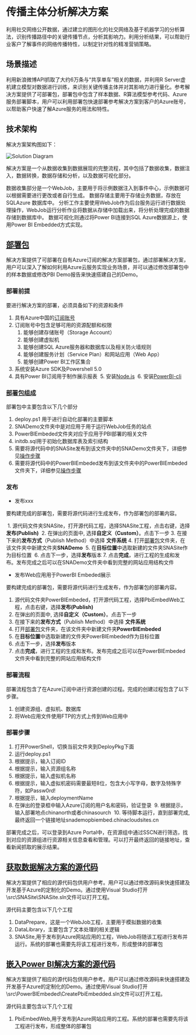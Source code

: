 # 传播主体分析解决方案 
利用社交网络公开数据，通过建立的图形化的社交网络及基于机器学习的分析算法，识别传播路径中的关键传播节点，分析其影响力。利用分析结果，可以帮助行业客户了解事件的网络传播特性，以制定针对性的精准营销策略。

## 场景描述
利用新浪微博API抓取了大约6万条与“共享单车”相关的数据，并利用R Server虚机建立模型对数据进行训练，来识别关键传播主体并对其影响力进行量化。参考解决方案提供了可部署包，部署包中包含了样本数据、R算法模型参考代码、Azure服务部署脚本，用户可以利用部署包快速部署参考解决方案到客户的Azure账号，以帮助客户快速了解Azure服务的用法和特性。

## 技术架构
解决方案架构图如下：

![Solution Diagram](./Pictures/.JPG)

解决方案是一个从数据收集到数据展现的完整流程，其中包括了数据收集，数据注入，数据转换，数据存储和分析，以及数据可视化部分。

数据收集部分是一个WebJob，主要用于将示例数据注入到事件中心，示例数据可以根据需要进行更改或者自行生成。
数据存储主要用于存储业务数据，存放在SQLAzure 数据库中。
分析工作主要使用WebJob作为后台服务运行进行数据处理操作，WebJob运行分析作业将数据从存储中加载出来，将分析处理完成的数据存储到数据库中。
数据可视化则通过将Power BI连接到SQL Azure数据源上，使用Power BI Embedded方式实现。


## [部署包](./DeployPkg)
解决方案提供了可部署在自有Azure订阅的解决方案部署包，通过部署解决方案，用户可以深入了解如何利用Azure云服务实现业务场景，并可以通过修改部署包中的样本数据或修改PBI Demo报告来快速搭建自己的Demo。

### 部署前提
要进行解决方案的部署，必须具备如下的资源和条件
  1. 具有Azure中国的[订阅账号](https://www.azure.cn/)
  2. 订阅账号中包含足够可用的资源配额和权限
     1. 能够创建存储账号（Storage Account）
     2. 能够创建虚拟机
     3. 能够创建SQL Azure服务器和数据库以及相关防火墙规则
     4. 能够创建服务计划（Service Plan）和网站应用（Web App）
     5. 能够创建Power BI工作区集合
  3. 系统安装Azure SDK及Powershell 5.0
  4. 具有Power BI订阅用于制作展示报表
  5. 安装[Node.js](https://nodejs.org/en/download/)
  6. 安装[PowerBI-cli](https://github.com/Microsoft/PowerBI-Cli)

### [部署包组成]((./DeployPkg))
部署包中主要包含以下几个部分
  1. deploy.ps1 用于进行自动化部署的主要脚本
  2. SNADemo文件夹中是对应用于用于运行WebJob任务的站点
  3. PowerBIEmbeded文件夹对应于应用于PBI部署的相关文件
  4. initdb.sql用于初始化数据库表及索引结构
  5. 需要将源代码中的SNASite发布到该文件夹中的SNADemo文件夹下，详细参见[操作步骤](###发布)
  5. 需要将源代码中的PowerBIEmbeded发布到该文件夹中的PowerBIEmbeded文件夹下，详细参见[操作步骤](###发布)

### 发布

- 发布xxx

要构建完成的部署包，需要将源代码进行生成发布，作为部署包的部署内容。

  1. 源代码文件夹SNASite，打开源代码工程，选择SNASite工程，点击右键，选择**发布(Publish)**
  2. 在弹出的页面中, 选择**自定义（Custom）**。点击下一步
  3. 在接下来的**发布方式**（Publish Method）中选择 **文件系统**
  4. 打开[部署包](./DeployPkg)文件夹，在该文件夹中新建文件夹**SNADemo**
  5. 在**目标位置**中选取新建的文件夹SNASite作为目标位置
  6. 点击下一步，选择**发布**版本
  7. 点击**完成**，进行工程的生成和发布。发布完成之后可以在SNADemo文件夹中看到完整的网站应用结构文件

- 发布Web应用用于PowerBI Embeded展示

要构建完成的部署包，需要将源代码进行生成发布，作为部署包的部署内容。

  1. 源代码文件夹PowerBIEmbeded，打开源代码工程，选择PbiEmbedWeb工程，点击右键，选择**发布(Publish)**
  2. 在弹出的页面中, 选择**自定义（Custom）**。点击下一步
  3. 在接下来的**发布方式**（Publish Method）中选择 **文件系统**
  4. 打开[部署包](./DeployPkg)文件夹，在该文件夹中新建文件夹**PowerBIEmbeded**
  5. 在**目标位置**中选取新建的文件夹PowerBIEmbeded作为目标位置
  6. 点击下一步，选择**发布**版本
  7. 点击**完成**，进行工程的生成和发布。发布完成之后可以在PowerBIEmbeded文件夹中看到完整的网站应用结构文件


### 部署流程

部署流程包含了在Azure订阅中进行资源创建的过程。完成的创建过程包含了以下步骤。

  1. 创建资源组、虚拟机、数据库
  2. 将Web应用文件使用FTP的方式上传到Web应用中



### 部署步骤

  1. 打开PowerShell，切换当前文件夹到DeployPkg下面
  2. 运行deploy.ps1
  3. 根据提示，输入订阅ID
  4. 根据提示，输入资源组名称
  5. 根据提示，输入虚拟机名称
  6. 根据提示，输入虚拟机密码需要最短8位，包含大小写字母，数字及特殊字符，如Passw0rd!
  7. 根据提示，输入deploymentName  
  8. 在弹出的登录框中输入Azure订阅的用户名和密码，验证登录
  9. 根据提示，输入部署地点chinanorth或者chinasourch
  10. 等待脚本运行，直到部署完成,最终返回一个链接地址snademopbiembed.chinacloudsites.cn

部署完成之后，可以登录到Azure Portal中，在资源组中通过SSCN进行筛选，找到对应的资源组进行资源相关信息查看和管理。可以打开最终返回的链接地址，查看新闻抓取的展示结果。




## [获取数据解决方案的源代码](src/SNASite)
解决方案提供了相应的源代码包供用户参考。用户可以通过修改源码来快速搭建及开发基于Azure的定制化的Demo。通过使用Visual Studio打开\src\SNASite\SNASite.sln文件可以打开工程。

源代码主要包含以下几个工程
  1. DataPrepare，这是一个WebJob工程，主要用于模拟数据的收集
  2. DataLibrary，主要包含了文本处理的相关逻辑
  3. SNASite,用于发布到Azure网站应用的工程，WebJob将随该工程进行发布并运行。系统的部署也需要先将该工程进行发布，形成整体的部署包

## [嵌入Power BI解决方案的源代码](src/PowerBIEmbeded)
解决方案提供了相应的源代码包供用户参考。用户可以通过修改源码来快速搭建及开发基于Azure的定制化的Demo。通过使用Visual Studio打开\src\PowerBIEmbeded\CreatePbiEmbedded.sln文件可以打开工程。

源代码主要包含以下几个工程
  1. PbiEmbedWeb,用于发布到Azure网站应用的工程。系统的部署也需要先将该工程进行发布，形成整体的部署包

